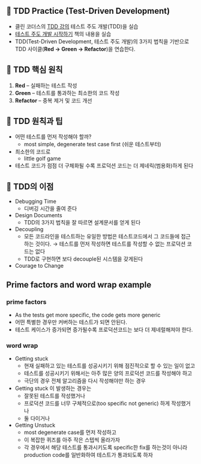 ## 🚀 TDD Practice (Test-Driven Development)

- 클린 코더스의 [TDD 강의](https://www.youtube.com/watch?v=wmHV6L0e1sU) 테스트 주도 개발(TDD)을 실습
- [테스트 주도 개발 시작하기](https://product.kyobobook.co.kr/detail/S000001248962) 책의 내용을 실습
- TDD(Test-Driven Development, 테스트 주도 개발)의 3가지 법칙을 기반으로 TDD 사이클(**Red → Green → Refactor**)을 연습한다.

## 📌 TDD 핵심 원칙
1. **Red** – 실패하는 테스트 작성  
2. **Green** – 테스트를 통과하는 최소한의 코드 작성  
3. **Refactor** – 중복 제거 및 코드 개선  

## 📌 TDD 원칙과 팁

- 어떤 테스트를 먼저 작성해야 할까?
    - most simple, degenerate test case first (쉬운 테스트부터)
- 최소한의 코드로
    - little golf game
- 테스트 코드가 점점 더 구체화될 수록 프로덕션 코드는 더 제네릭(범용화)하게 된다

## 📌 TDD의 이점

- Debugging Time
    - 디버깅 시간을 줄여 준다
- Design Documents
    - TDD의 3가지 법칙을 잘 따르면 설계문서를 얻게 된다
- Decoupling
    - 모든 코드라인을 테스트하는 유일한 방법은  테스트코드에서 그 코드들에 접근하는 것이다. → 테스트를 먼저 작성하면 테스트를 작성할 수 없는 프로덕션 코드는 없다
    - TDD로 구현하면 보다 decouple된 시스템을 갖게된다
- Courage to Change

## Prime factors and word wrap example

### prime factors

- As the tests get more specific, the code gets more generic
- 어떤 특별한 경우만 커버하는 테스트가 되면 안된다.
- 테스트 케이스가 증가되면 증가될수록 프로덕션코드는 보다 더 제네럴해져야 한다.

### word wrap

- Getting stuck
    - 현재 실패하고 있는 테스트를 성공시키기 위해 점진적으로 할 수 있는 일이 없고
    - 테스트를 성공시키기 위해서는 아주 많은 양의 프로덕션 코드를 작성해야 하고
    - 극단의 경우 전체 알고리즘을 다시 작성해야만 하는 경우
- Getting stuck 이 발생하는 경우는
    - 잘못된 테스트를 작성했거나
    - 프로덕션 코드를 너무 구체적으로(too specific not generic) 하게 작성했거나
    - 둘 다이거나
- Getting Unstuck
    - most degenerate case를 먼저 작성하고
    - 이 복잡한 퀴즈를 아주 작은 스텝씩 올라가자
    - 각 경우에서 해당 테스트를 통과시키도록 specific한 fix를 하는것이 아니라 production code를 일반화하여 테스트가 통과되도록 하자